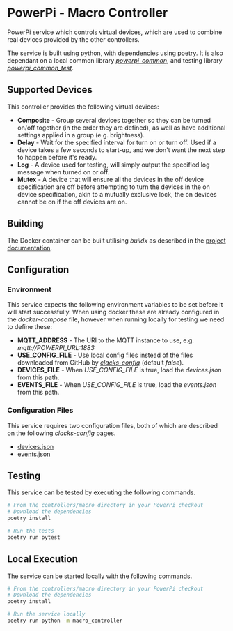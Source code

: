# PowerPi - Macro Controller

PowerPi service which controls virtual devices, which are used to combine real devices provided by the other controllers.

The service is built using python, with dependencies using [poetry](https://python-poetry.org/). It is also dependant on a local common library [_powerpi_common_](../../common/python/README.md), and testing library [_powerpi_common_test_](../../common/pytest/README.md).

## Supported Devices

This controller provides the following virtual devices:

-   **Composite** - Group several devices together so they can be turned on/off together (in the order they are defined), as well as have additional settings applied in a group (e.g. brightness).
-   **Delay** - Wait for the specified interval for turn on or turn off. Used if a device takes a few seconds to start-up, and we don't want the next step to happen before it's ready.
-   **Log** - A device used for testing, will simply output the specified log message when turned on or off.
-   **Mutex** - A device that will ensure all the devices in the off device specification are off before attempting to turn the devices in the on device specification, akin to a mutually exclusive lock, the on devices cannot be on if the off devices are on.

## Building

The Docker container can be built utilising _buildx_ as described in the [project documentation](../../README.md#Building).

## Configuration

### Environment

This service expects the following environment variables to be set before it will start successfully. When using docker these are already configured in the _docker-compose_ file, however when running locally for testing we need to define these:

-   **MQTT_ADDRESS** - The URI to the MQTT instance to use, e.g. _mqtt://POWERPI_URL:1883_
-   **USE_CONFIG_FILE** - Use local config files instead of the files downloaded from GitHub by [_clacks-config_](../../services/clacks-config/README.md) (default _false_).
-   **DEVICES_FILE** - When _USE_CONFIG_FILE_ is true, load the _devices.json_ from this path.
-   **EVENTS_FILE** - When _USE_CONFIG_FILE_ is true, load the _events.json_ from this path.

### Configuration Files

This service requires two configuration files, both of which are described on the following [_clacks-config_](../../services/clacks-config/README.md) pages.

-   [devices.json](../../services/clacks-config/README.md#devicesjson)
-   [events.json](../../services/clacks-config/README.md#eventsjson)

## Testing

This service can be tested by executing the following commands.

```bash
# From the controllers/macro directory in your PowerPi checkout
# Download the dependencies
poetry install

# Run the tests
poetry run pytest
```

## Local Execution

The service can be started locally with the following commands.

```bash
# From the controllers/macro directory in your PowerPi checkout
# Download the dependencies
poetry install

# Run the service locally
poetry run python -m macro_controller
```
